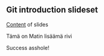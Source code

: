 ## Git introduction slideset

[Content](git-basics.md) of slides

Tämä on Matin lisäämä rivi

Success asshole!
